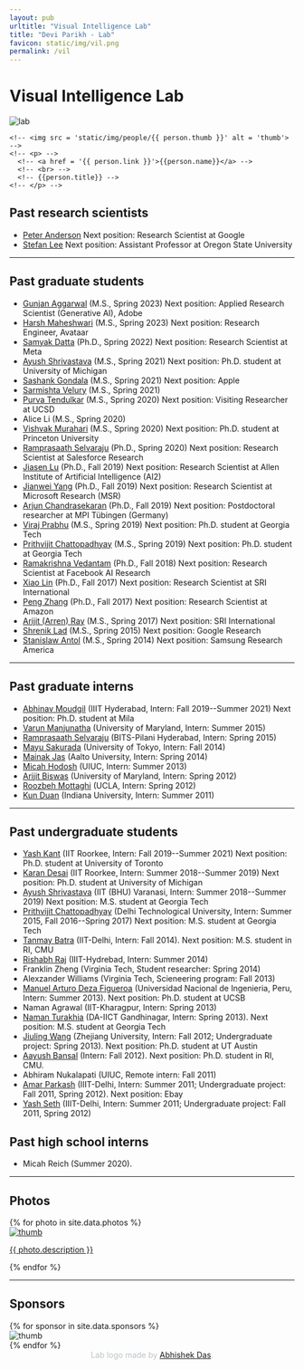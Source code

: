 ```yaml
---
layout: pub
urltitle: "Visual Intelligence Lab"
title: "Devi Parikh - Lab"
favicon: static/img/vil.png
permalink: /vil
---
```


# Visual Intelligence Lab
<img alt="lab" src="{{site.baseurl}}static/img/vil.png">


<!--
<div class = 'pbt'>
  <h1> Visual Intelligence Lab</h1>
  <div class = 'cvl'>
    (comment this and next line out)
    loop through links
    {% for nav in site.data.cvl %}
      <div class = 'cvl-links'>
        <a href = '{{ nav.link }}'>
          <img src = 'static/img/cvl/{{ nav.thumb }}' alt = 'thumb' />
        </a>
        <p>
          <a href = '{{ nav.link }}'>{{nav.title}}</a>
        </p>
      </div>
    {% endfor %}
  </div>
</div>
-->

<!-- ## People -->
<!--  -->
<!-- <div class = 'people'> -->
  <!-- loop through persons -->
  <!-- {% for person in site.data.people %} -->
  <!-- <div class = 'person'> -->
    <!-- <img src = 'static/img/people/{{ person.thumb }}' alt = 'thumb'> -->
    <!-- <p> -->
      <!-- <a href = '{{ person.link }}'>{{person.name}}</a> -->
      <!-- <br> -->
      <!-- {{person.title}} -->
    <!-- </p> -->
  <!-- </div> -->
  <!-- {% endfor %} -->
<!-- </div> -->
<!--  -->
<!-- --------- -->

## Past research scientists
* [Peter Anderson][peter] Next position: Research Scientist at Google
* [Stefan Lee][stefan] Next position: Assistant Professor at Oregon State University

---------

## Past graduate students 
* [Gunjan Aggarwal][gunjan] (M.S., Spring 2023) Next position: Applied Research Scientist (Generative AI), Adobe
* [Harsh Maheshwari][harsh] (M.S., Spring 2023) Next position: Research Engineer, Avataar
* [Samyak Datta][samyak] (Ph.D., Spring 2022) Next position: Research Scientist at Meta
* [Ayush Shrivastava][ayush] (M.S., Spring 2021)  Next position: Ph.D. student at University of Michigan
* [Sashank Gondala][sashank] (M.S., Spring 2021) Next position: Apple
* [Sarmishta Velury][sarmishta] (M.S., Spring 2021)
* [Purva Tendulkar][purva] (M.S., Spring 2020) Next position: Visiting Researcher at UCSD
* Alice Li (M.S., Spring 2020)
* [Vishvak Murahari][vishvak] (M.S., Spring 2020) Next position: Ph.D. student at Princeton University
* [Ramprasaath Selvaraju][ram] (Ph.D., Spring 2020) Next position: Research Scientist at Salesforce Research
* [Jiasen Lu][jiasen] (Ph.D., Fall 2019) Next position: Research Scientist at Allen Institute of Artificial Intelligence (AI2)
* [Jianwei Yang][jianwei] (Ph.D., Fall 2019) Next position: Research Scientist at Microsoft Research (MSR)
* [Arjun Chandrasekaran][arjun] (Ph.D., Fall 2019) Next position: Postdoctoral researcher at MPI Tübingen (Germany)
* [Viraj Prabhu][viraj] (M.S., Spring 2019) Next position: Ph.D. student at Georgia Tech
* [Prithvijit Chattopadhyay][prithvi] (M.S., Spring 2019) Next position: Ph.D. student at Georgia Tech
* [Ramakrishna Vedantam][rama] (Ph.D., Fall 2018) Next position: Research Scientist at Facebook AI Research
* [Xiao Lin][xiao] (Ph.D., Fall 2017) Next position: Research Scientist at SRI International
* [Peng Zhang][peng] (Ph.D., Fall 2017) Next position: Research Scientist at Amazon
* [Arijit (Arren) Ray][arren] (M.S., Spring 2017) Next position: SRI International
* [Shrenik Lad][shrenik] (M.S., Spring 2015) Next position: Google Research
* [Stanislaw Antol][antol] (M.S., Spring 2014) Next position: Samsung Research America

-----------------

## Past graduate interns
* [Abhinav Moudgil][abhinav] (IIIT Hyderabad, Intern: Fall 2019--Summer 2021) Next position: Ph.D. student at Mila
* [Varun Manjunatha][varun] (University of Maryland, Intern: Summer 2015)
* [Ramprasaath Selvaraju][ramprasaath] (BITS-Pilani Hyderabad, Intern: Spring 2015)
* [Mayu Sakurada][mayu] (University of Tokyo, Intern: Fall 2014)
* [Mainak Jas][mainak] (Aalto University, Intern: Spring 2014)
* [Micah Hodosh][micah] (UIUC, Intern: Summer 2013)
* [Arijit Biswas][biswas] (University of Maryland, Intern: Spring 2012)
* [Roozbeh Mottaghi][roozbeh] (UCLA, Intern: Spring 2012)
* [Kun Duan][kun] (Indiana University, Intern: Summer 2011)

-----------------

## Past undergraduate students
* [Yash Kant][kyash] (IIT Roorkee, Intern: Fall 2019--Summer 2021) Next position: Ph.D. student at University of Toronto
* [Karan Desai][karan] (IIT Roorkee, Intern: Summer 2018--Summer 2019) Next position: Ph.D. student at University of Michigan
* [Ayush Shrivastava][ayush] (IIT (BHU) Varanasi, Intern: Summer 2018--Summer 2019)  Next position: M.S. student at Georgia Tech
* [Prithvijit Chattopadhyay][prithvi] (Delhi Technological University, Intern: Summer 2015, Fall 2016--Spring 2017) Next position: M.S. student at Georgia Tech
* [Tanmay Batra][tanmay] (IIT-Delhi, Intern: Fall 2014). Next position: M.S. student in RI, CMU
* [Rishabh Raj][rishabh] (IIIT-Hydrebad, Intern: Summer 2014)
* Franklin Zheng (Virginia Tech, Student researcher: Spring 2014)
* Alexzander Williams (Virginia Tech, Scieneering program: Fall 2013)
* [Manuel Arturo Deza Figueroa][manuel] (Universidad Nacional de Ingenieria, Peru, Intern: Summer 2013). Next position: Ph.D. student at UCSB
* Naman Agrawal (IIT-Kharagpur, Intern: Spring 2013)
* [Naman Turakhia][naman] (DA-IICT Gandhinagar, Intern: Spring 2013). Next position: M.S. student at Georgia Tech
* [Jiuling Wang][jiuling] (Zhejiang University, Intern: Fall 2012; Undergraduate project: Spring 2013). Next position: Ph.D. student at UT Austin
* [Aayush Bansal][aayush] (Intern: Fall 2012). Next position: Ph.D. student in RI, CMU.
* Abhiram Nukalapati (UIUC, Remote intern: Fall 2011)
* [Amar Parkash][parkash] (IIIT-Delhi, Intern: Summer 2011; Undergraduate project: Fall 2011, Spring 2012). Next position: Ebay 
* [Yash Seth][yash-seth] (IIIT-Delhi, Intern: Summer 2011; Undergraduate project: Fall 2011, Spring 2012)

## Past high school interns
* Micah Reich (Summer 2020).

-----------------
## Photos

<div class = 'people'> <!-- Made this 'people' instead of 'photos' so this behaves similar to the people module above, a bit of a chack though and someting else might break -->
  {% for photo in site.data.photos %}
  <div class = 'person'> 
    <a href = "{{ photo.link }}"> <!-- Made this 'person' instead of 'photo text-center' so this behaves similar to the people module above, a bit of a chack though and someting else might break -->
      <img src = 'static/img/photos/{{ photo.thumb }}' alt = 'thumb'/>
    </a>
    <p class = 'center'>
      <a href = "{{ photo.link }}">{{ photo.description }}</a>
    </p>
  </div>
  {% endfor %}
</div>

----------------
## Sponsors

<div class = 'people'>
  <!-- loop through sponsors -->
  {% for sponsor in site.data.sponsors %}
  <div class = 'person vertical-align'>
    <img src = 'static/img/sponsors/{{ sponsor.thumb }}' alt = 'thumb'>
  </div>
  {% endfor %}
</div>

<center><span style="color:#bdc3c7;">Lab logo made by <a href = "https://abhishekdas.com/"> Abhishek Das</a>.</span></center>

[harsh]: https://harshm121.github.io/
[gunjan]: https://gunagg.github.io/
[samyak]: https://samyak-268.github.io/
[sashank]: https://sgondala.github.io
[kyash]: https://yashkant.github.io/
[abhinav]: https://amoudgl.github.io/
[sarmishta]: https://www.linkedin.com/in/svelury/
[vishvak]: https://vishvakmurahari.com/
[purva]: https://purvaten.github.io/
[ram]: https://ramprs.github.io/
[jiasen]: https://filebox.ece.vt.edu/~jiasenlu/
[jianwei]: https://filebox.ece.vt.edu/~jw2yang/
[peter]: https://panderson.me/
[arjun]: https://carjun.github.io/
[karan]: https://kdexd.github.io/
[ayush]: https://ayshrv.github.io/
[stefan]: https://web.engr.oregonstate.edu/~leestef/
[viraj]: https://virajprabhu.github.io/
[rama]: http://vrama91.github.io/
[xiao]: https://filebox.ece.vt.edu/~linxiao/
[peng]: https://filebox.ece.vt.edu/~penghuiwin/
[arren]: https://filebox.ece.vt.edu/~ray93/
[shrenik]: https://sites.google.com/site/shreniklad/
[antol]: https://computing.ece.vt.edu/~santol/
[varun]: http://legacydirs.umiacs.umd.edu/~varunm/
[ramprasaath]: https://ramprs.github.io/
[mayu]: https://www.linkedin.com/in/mayusakurada/?locale=en_US
[mainak]: https://perso.telecom-paristech.fr/mjas/
[micah]: https://www.linkedin.com/in/micah-hodosh-5292b2ab/
[biswas]: http://www.umiacs.umd.edu/~arijit/
[roozbeh]: https://cs.stanford.edu/~roozbeh/
[kun]: https://www.linkedin.com/in/kun-duan-52097820/
[prithvi]: https://prithv1.github.io/
[tanmay]: https://www.linkedin.com/in/tanmaybatra/
[rishabh]: http://web.iiit.ac.in/~rishabh.raj/
[manuel]: http://arturodeza.wikidot.com/
[naman]: https://sites.google.com/site/turakhianaman/
[jiuling]: https://www.linkedin.com/in/jiulingwang/
[aayush]: http://www.cs.cmu.edu/~aayushb/
[parkash]: https://sites.google.com/site/aparkash2012
[yash-seth]: https://www.linkedin.com/in/yash-seth-10333893/